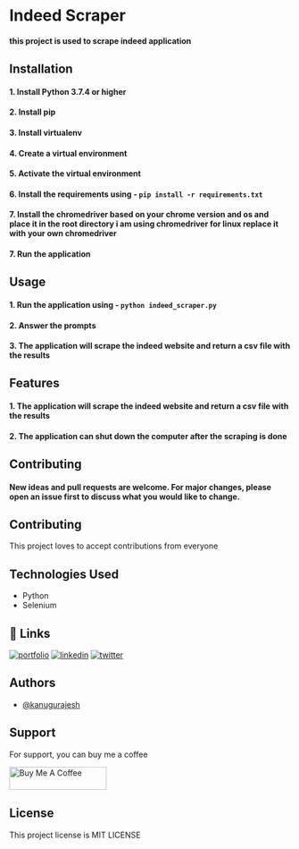 # Indeed Scraper
#### this project is used to scrape indeed application

## Installation
#### 1. Install Python 3.7.4 or higher
#### 2. Install pip
#### 3. Install virtualenv
#### 4. Create a virtual environment
#### 5. Activate the virtual environment
#### 6. Install the requirements using - `pip install -r requirements.txt`
#### 7. Install the chromedriver based on your chrome version and os and place it in the root directory i am using chromedriver for linux replace it with your own chromedriver

#### 7. Run the application

## Usage

#### 1. Run the application using - `python indeed_scraper.py`
#### 2. Answer the prompts
#### 3. The application will scrape the indeed website and return a csv file with the results

## Features
#### 1. The application will scrape the indeed website and return a csv file with the results
#### 2. The application can shut down the computer after the scraping is done

## Contributing
#### New ideas and pull requests are welcome. For major changes, please open an issue first to discuss what you would like to change.

## Contributing

This project loves to accept contributions from everyone

## Technologies Used

- Python
- Selenium

## 🔗 Links
[![portfolio](https://img.shields.io/badge/my_portfolio-000?style=for-the-badge&logo=ko-fi&logoColor=white)](https://rajeshportfolio.me/)
[![linkedin](https://img.shields.io/badge/linkedin-0A66C2?style=for-the-badge&logo=linkedin&logoColor=white)](https://www.linkedin.com/in/rajesh-kanugu-aba8a3254/)
[![twitter](https://img.shields.io/badge/twitter-1DA1F2?style=for-the-badge&logo=twitter&logoColor=white)](https://twitter.com/exploringengin1)

## Authors

- [@kanugurajesh](https://github.com/kanugurajesh)

## Support

For support, you can buy me a coffee

<a href="https://www.buymeacoffee.com/kanugurajen" target="_blank"><img src="https://cdn.buymeacoffee.com/buttons/default-orange.png" alt="Buy Me A Coffee" height="41" width="174"></a>

## License

This project license is MIT LICENSE
